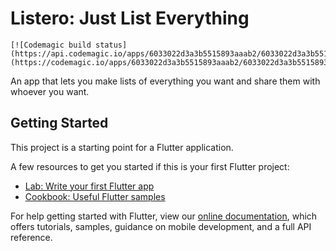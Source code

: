 # Listero: Just List Everything
    [![Codemagic build status](https://api.codemagic.io/apps/6033022d3a3b5515893aaab2/6033022d3a3b5515893aaab1/status_badge.svg)](https://codemagic.io/apps/6033022d3a3b5515893aaab2/6033022d3a3b5515893aaab1/latest_build)

An app that lets you make lists of everything you want and share them with whoever you want. 

## Getting Started

This project is a starting point for a Flutter application.

A few resources to get you started if this is your first Flutter project:

- [Lab: Write your first Flutter app](https://flutter.dev/docs/get-started/codelab)
- [Cookbook: Useful Flutter samples](https://flutter.dev/docs/cookbook)

For help getting started with Flutter, view our
[online documentation](https://flutter.dev/docs), which offers tutorials,
samples, guidance on mobile development, and a full API reference.
